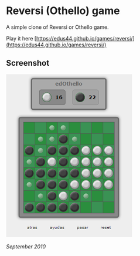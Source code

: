 Reversi (Othello) game
=======

A simple clone of Reversi or Othello game.

Play it here [https://edus44.github.io/games/reversi/](https://edus44.github.io/games/reversi/)


## Screenshot
![](./screenshot.png)

_September 2010_
